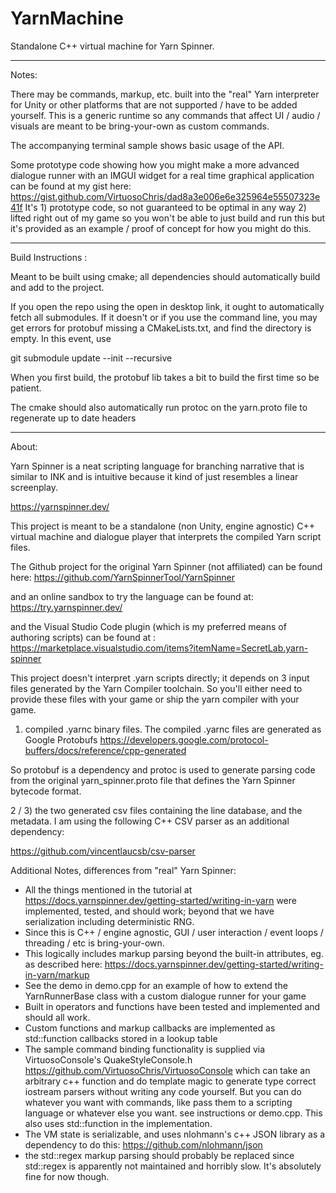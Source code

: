 # YarnMachine
Standalone C++ virtual machine for Yarn Spinner.

****
Notes:

There may be commands, markup, etc. built into the "real" Yarn interpreter for Unity or other platforms that are not supported / have to be added yourself.  This is a generic runtime so any commands that affect UI / audio / visuals are meant to be bring-your-own as custom commands.

The accompanying terminal sample shows basic usage of the API.

Some prototype code showing how you might make a more advanced dialogue runner with an IMGUI widget for a real time graphical application can be found at my gist here:
https://gist.github.com/VirtuosoChris/dad8a3e006e6e325964e55507323e41f
It's 1) prototype code, so not guaranteed to be optimal in any way 2) lifted right out of my game so you won't be able to just build and run this
but it's provided as an example / proof of concept for how you might do this.
****

Build Instructions :
 
Meant to be built using cmake;
all dependencies should automatically build and add to the project.

If you open the repo using the open in desktop link, it ought to automatically fetch all submodules.  If it doesn't or if you use the command line, you may get errors for protobuf missing a CMakeLists.txt, and find the directory is empty.  In this event, use

git submodule update --init --recursive

When you first build, the protobuf lib takes a bit to build the first time so be patient.

The cmake should also automatically run protoc on the yarn.proto file to regenerate up to date headers
****
About:

Yarn Spinner is a neat scripting language for branching narrative that is similar to INK and is intuitive because it kind of just resembles a linear screenplay.

https://yarnspinner.dev/

This project is meant to be a standalone (non Unity, engine agnostic) C++ virtual machine and dialogue player that interprets the compiled Yarn script files.

The Github project for the original Yarn Spinner (not affiliated) can be found here:
https://github.com/YarnSpinnerTool/YarnSpinner

and an online sandbox to try the language can be found at:
https://try.yarnspinner.dev/

and the Visual Studio Code plugin (which is my preferred means of authoring scripts) can be found at :
https://marketplace.visualstudio.com/items?itemName=SecretLab.yarn-spinner

This project doesn't interpret .yarn scripts directly; it depends on 3 input files generated by the Yarn Compiler toolchain.  So you'll either need to provide these files with your game or ship the yarn compiler with your game.

1) compiled .yarnc binary files.
The compiled .yarnc files are generated as Google Protobufs
https://developers.google.com/protocol-buffers/docs/reference/cpp-generated

So protobuf is a dependency and protoc is used to generate parsing code from the original yarn_spinner.proto file that defines the Yarn Spinner bytecode format.

2 / 3) the two generated csv files containing the line database, and the metadata.
I am using the following C++ CSV parser as an additional dependency:

https://github.com/vincentlaucsb/csv-parser

Additional Notes, differences from "real" Yarn Spinner:
- All the things mentioned in the tutorial at https://docs.yarnspinner.dev/getting-started/writing-in-yarn were implemented, tested, and should work; beyond that we have serialization including deterministic RNG.
- Since this is C++ / engine agnostic, GUI / user interaction / event loops / threading / etc is bring-your-own.
- This logically includes markup parsing beyond the built-in attributes, eg. as described here:
https://docs.yarnspinner.dev/getting-started/writing-in-yarn/markup
- See the demo in demo.cpp for an example of how to extend the YarnRunnerBase class with a custom dialogue runner for your game
- Built in operators and functions have been tested and implemented and should all work.
- Custom functions and markup callbacks are implemented as std::function callbacks stored in a lookup table
- The sample command binding functionality is supplied via VirtuosoConsole's QuakeStyleConsole.h 
https://github.com/VirtuosoChris/VirtuosoConsole
which can take an arbitrary c++ function and do template magic to generate type correct iostream parsers without writing any code yourself.  But you can do whatever you want with commands, like pass them to a scripting language or whatever else you want.
see instructions or demo.cpp.  This also uses std::function in the implementation.
- The VM state is serializable, and uses nlohmann's c++ JSON library as a dependency to do this:
https://github.com/nlohmann/json
- the std::regex markup parsing should probably be replaced since std::regex is apparently not maintained and horribly slow.
It's absolutely fine for now though.





